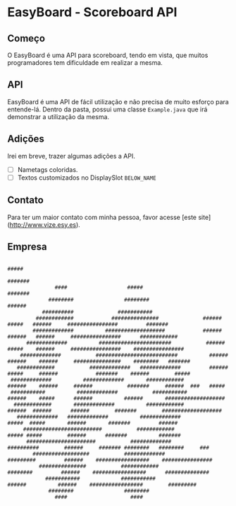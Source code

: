 # EasyBoard - Scoreboard API

## Começo
O EasyBoard é uma API para scoreboard, tendo em vista, que muitos programadores tem dificuldade em realizar a mesma.

## API
EasyBoard é uma API de fácil utilização e não precisa de muito esforço para entende-lá. Dentro da pasta, possui uma classe `Example.java` que irá demonstrar a utilização da mesma.

## Adições
Irei em breve, trazer algumas adições a API.
- [ ] Nametags coloridas.
- [ ] Textos customizados no DisplaySlot `BELOW_NAME`

## Contato
Para ter um maior contato com minha pessoa, favor acesse [este site] (http://www.vize.esy.es).

## Empresa

                                                                                           #####                                                      
                                                                                          #######                                                     
                   ####                   #####                                           #######                                                     
                 ########                ########                                         ######                                                      
               ##########              ###########                                                                                                    
             ############            ###############              ######          #####   ######     ################         #######                 
            #############          ###################            ######         ######   ######     ################      ############               
          #############          #######################           ######        #####    ######     ################    ################             
        #############           ##########################          ######      ######    ######     ###############    ########   #######            
       ############           #############   #############         ######      #####     ######            #######    ######        #####            
     #############          #############       ############         ######    ######     ######           #######     ######  ###   #####            
     ###########          #############           ###########        ######    #####      ######          ######       ###################            
      ############       #############          ############          ######  ######      ######        #######        ###################            
       #############   #############          #############            #####  #####       ######       #######         ######                         
         #########################           ############              ##### #####        ######      #######          #######                        
          ######################           #############                ##########        ######     ####### ########   ########     ###              
            ##################           #############                  #########         ######    #################    ################             
              ###############           ############                     ########         ######    #################      ##############             
                ###########             ###########                       ######          ######    #################        #########                
                 ########                ########                                                                                                     
                   ####                    ####
